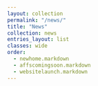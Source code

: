 ```yaml
---
layout: collection
permalink: "/news/"
title: "News"
collection: news
entries_layout: list
classes: wide
order:
  - newhome.markdown
  - affscomingsoon.markdown
  - websitelaunch.markdown
---
```

